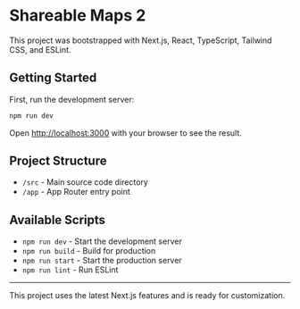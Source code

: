 
# Shareable Maps 2

This project was bootstrapped with Next.js, React, TypeScript, Tailwind CSS, and ESLint.

## Getting Started

First, run the development server:

```bash
npm run dev
```

Open [http://localhost:3000](http://localhost:3000) with your browser to see the result.

## Project Structure
- `/src` - Main source code directory
- `/app` - App Router entry point

## Available Scripts
- `npm run dev` - Start the development server
- `npm run build` - Build for production
- `npm run start` - Start the production server
- `npm run lint` - Run ESLint

---

This project uses the latest Next.js features and is ready for customization.
